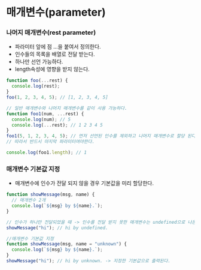 # 매개변수(parameter)

### 나머지 매개변수(rest parameter)

- 파라미터 앞에 점 ...을 붙여서 정의한다.
- 인수들의 목록을 배열로 전달 받는다.
- 하나만 선언 가능하다.
- length속성에 영향을 받지 않는다.

```javascript
function foo(...rest) {
  console.log(rest);
}
foo(1, 2, 3, 4, 5); // [1, 2, 3, 4, 5]

// 일반 매개변수와 나머지 매개변수를 같이 사용 가능하다.
function foo1(num, ...rest) {
  console.log(num); // 5
  console.log(...rest); // 1 2 3 4 5
}
foo1(5, 1, 2, 3, 4, 5); // 먼저 선언된 인수를 제외하고 나머지 매개변수로 할당 된다.
// 따라서 반드시 마지막 파라미터여야한다.

console.log(foo1.length); // 1
```

### 매개변수 기본값 지정

- 매개변수에 인수가 전달 되지 않을 경우 기본값을 미리 할당한다.

```javascript
function showMessage(msg, name) {
  // 매개변수 2개
  console.log(`${msg} by ${name}.`);
}

// 인수가 하나만 전달되었을 때 -> 인수를 전달 받지 못한 매개변수는 undefined으로 나온다.
showMessage("hi"); // hi by undefined.
```

```javascript
//매개변수 기본값 지정
function showMessage(msg, name = "unknown") {
  console.log(`${msg} by ${name}.`);
}
showMessage("hi"); // hi by unknown. -> 지정한 기본값으로 출력된다.
```
